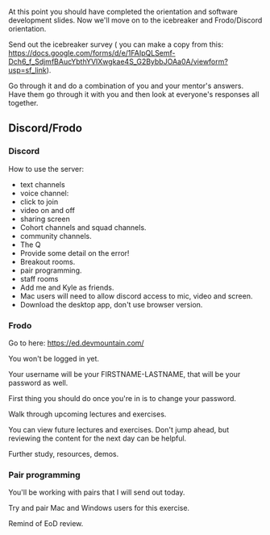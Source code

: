 At this point you should have completed the orientation and software development slides. Now we'll move on to the icebreaker and Frodo/Discord orientation. 

Send out the icebreaker survey ( you can make a copy from this: https://docs.google.com/forms/d/e/1FAIpQLSemf-Dch6_f_SdjmfBAucYbthYVIXwgkae4S_G2BybbJOAa0A/viewform?usp=sf_link). 

Go through it and do a combination of you and your mentor's answers. Have them go through it with you and then look at everyone's responses all together. 



## Discord/Frodo

### Discord

How to use the server: 
 - text channels
 - voice channel: 
  - click to join
  - video on and off
  - sharing screen
- Cohort channels and squad channels. 
- community channels. 
- The Q 
 - Provide some detail on the error!
- Breakout rooms. 
 - pair programming. 
- staff rooms
- Add me and Kyle as friends. 
- Mac users will need to allow discord access to mic, video and screen. 
- Download the desktop app, don't use browser version. 

### Frodo

Go to here: https://ed.devmountain.com/

You won't be logged in yet. 

Your username will be your FIRSTNAME-LASTNAME, that will be your password as well. 

First thing you should do once you're in is to change your password. 


Walk through upcoming lectures and exercises. 

You can view future lectures and exercises. Don't jump ahead, but reviewing the content for the next day can be helpful. 

Further study, resources, demos. 


### Pair programming

You'll be working with pairs that I will send out today. 

Try and pair Mac and Windows users for this exercise. 

Remind of EoD review. 